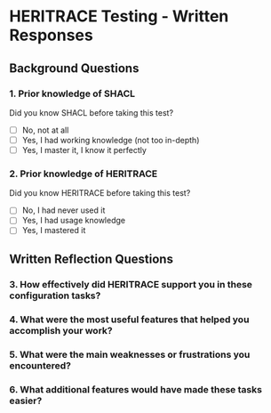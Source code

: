 # HERITRACE Testing - Written Responses

## Background Questions

### 1. Prior knowledge of SHACL
Did you know SHACL before taking this test?
- [ ] No, not at all
- [ ] Yes, I had working knowledge (not too in-depth)  
- [ ] Yes, I master it, I know it perfectly

### 2. Prior knowledge of HERITRACE
Did you know HERITRACE before taking this test?
- [ ] No, I had never used it
- [ ] Yes, I had usage knowledge
- [ ] Yes, I mastered it

## Written Reflection Questions

### 3. How effectively did HERITRACE support you in these configuration tasks?




### 4. What were the most useful features that helped you accomplish your work?




### 5. What were the main weaknesses or frustrations you encountered?




### 6. What additional features would have made these tasks easier?